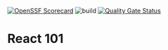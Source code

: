 [![OpenSSF Scorecard](https://api.securityscorecards.dev/projects/github.com/benin-lenin/test/badge)](https://securityscorecards.dev/viewer/?uri=github.com/benin-lenin/test)
![build](https://github.com/benin-lenin/test/actions/workflows/build.yaml/badge.svg)
[![Quality Gate Status](https://sonarcloud.io/api/project_badges/measure?project=benin-lenin_test&metric=alert_status)](https://sonarcloud.io/summary/new_code?id=benin-lenin_test)

# React 101

